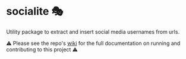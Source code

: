 # socialite 🎭

Utility package to extract and insert social media usernames from urls.

⚠️ Please see the repo's [wiki](https://github.com/ELEVATORmedia/socialite/wiki) for the full documentation on running and contributing to this project ⚠️
